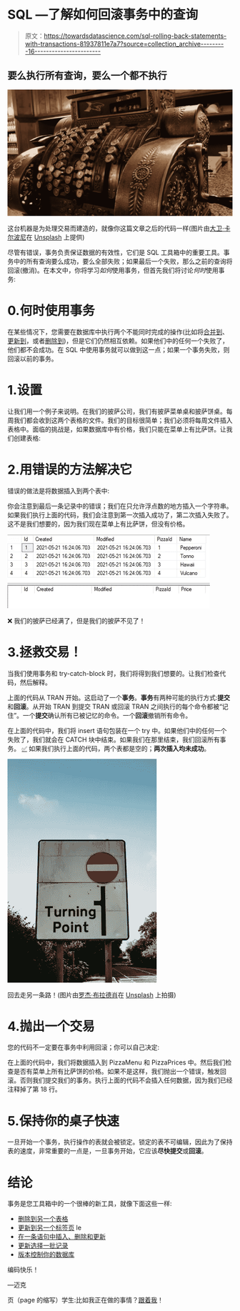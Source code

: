# SQL —了解如何回滚事务中的查询

> 原文：<https://towardsdatascience.com/sql-rolling-back-statements-with-transactions-81937811e7a7?source=collection_archive---------16----------------------->

## 要么执行所有查询，要么一个都不执行

![](img/f3e3aad26c46459b816596bac3631371.png)

这台机器是为处理交易而建造的，就像你这篇文章之后的代码一样(图片由[大卫·卡尔波尼](https://unsplash.com/@davidcarboni)在 [Unsplash](https://unsplash.com/photos/xvkSnspiETA) 上提供)

尽管有错误，事务负责保证数据的有效性，它们是 SQL 工具箱中的重要工具。事务中的所有查询要么成功，要么全部失败；如果最后一个失败，那么之前的查询将回滚(撤消)。在本文中，你将学习*如何*使用事务，但首先我们将讨论*何时*使用事务:

# 0.何时使用事务

在某些情况下，您需要在数据库中执行两个不能同时完成的操作(比如将[合并到](https://mikehuls.medium.com/sql-insert-delete-and-update-in-one-statement-sync-your-tables-with-merge-14814215d32c)、[更新到](https://mikehuls.medium.com/sql-update-into-another-table-bfc3dff79a66)，或者[删除到](https://mikehuls.medium.com/sql-delete-into-another-table-b5b946a42299))，但是它们仍然相互依赖。如果他们中的任何一个失败了，他们都不会成功。在 SQL 中使用事务就可以做到这一点；如果一个事务失败，则回滚以前的事务。

# 1.设置

让我们用一个例子来说明。在我们的披萨公司，我们有披萨菜单桌和披萨饼桌。每周我们都会收到这两个表格的文件。我们的目标很简单；我们必须将每周文件插入表格中。面临的挑战是，如果数据库中有价格，我们只能在菜单上有比萨饼。让我们创建表格:

# 2.用错误的方法解决它

错误的做法是将数据插入到两个表中:

你会注意到最后一条记录中的错误；我们在只允许浮点数的地方插入一个字符串。如果我们执行上面的代码，我们会注意到第一次插入成功了，第二次插入失败了。这不是我们想要的，因为我们现在菜单上有比萨饼，但没有价格。

![](img/2c64206fdb905554e7ed02615b26f2a6.png)

❌ 我们的披萨已经满了，但是我们的披萨不见了！

# 3.拯救交易！

当我们使用事务和 try-catch-block 时，我们将得到我们想要的。让我们检查代码，然后解释。

上面的代码从 TRAN 开始。这启动了一个**事务**。**事务**有两种可能的执行方式:**提交**和**回滚**。从开始 TRAN 到提交 TRAN 或回滚 TRAN 之间执行的每个命令都被“记住”。一个**提交**确认所有已被记忆的命令。一个**回滚**撤销所有命令。

在上面的代码中，我们将 insert 语句包装在一个 try 中。如果他们中的任何一个失败了，我们就会在 CATCH 块中结束。如果我们在那里结束，我们回滚所有事务。 [✅](https://emojipedia.org/check-mark-button/) 如果我们执行上面的代码，两个表都是空的；**两次插入均未成功**。

![](img/0e157c7c20cfcc820c719c821029683f.png)

回去走另一条路！(图片由[罗杰·布拉德肖](https://unsplash.com/@roger3010)在 [Unsplash](https://unsplash.com/photos/1PPoNhMzAmY) 上拍摄)

# 4.抛出一个交易

您的代码不一定要在事务中利用回滚；你可以自己决定:

在上面的代码中，我们将数据插入到 PizzaMenu 和 PizzaPrices 中。然后我们检查是否有菜单上所有比萨饼的价格。如果不是这样，我们抛出一个错误，触发回滚。否则我们提交我们的事务。执行上面的代码不会插入任何数据，因为我们已经注释掉了第 18 行。

# 5.保持你的桌子快速

一旦开始一个事务，执行操作的表就会被锁定。锁定的表不可编辑，因此为了保持表的速度，非常重要的一点是，一旦事务开始，它应该**尽快提交**或**回滚**。

# 结论

事务是您工具箱中的一个很棒的新工具，就像下面这些一样:

*   [删除到另一个表格](https://mikehuls.medium.com/sql-delete-into-another-table-b5b946a42299)
*   [更新到另一个标签页](https://mikehuls.medium.com/sql-update-into-another-table-bfc3dff79a66) le
*   [在一条语句中插入、删除和更新](https://mikehuls.medium.com/sql-insert-delete-and-update-in-one-statement-sync-your-tables-with-merge-14814215d32c)
*   [更新选择一批记录](https://mikehuls.medium.com/sql-update-select-in-one-query-b067a7e60136)
*   [版本控制你的数据库](https://mikehuls.medium.com/version-control-your-database-part-1-creating-migrations-and-seeding-992d86c90170)

编码快乐！

—迈克

页（page 的缩写）学生:比如我正在做的事情？[跟着我](https://mikehuls.medium.com/)！